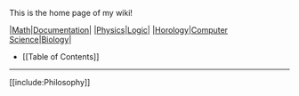 This is the home page of my wiki!

|[Math](./Mathematics/)|[Documentation](./Documentation/)|
|[Physics](./Physics/)|[Logic](./Logic/)|
|[Horology](./Horology/)|[Computer Science](./Computer-Science/)|[Biology](./Biology/)|

* [[Table of Contents]]

---

[[include:Philosophy]]